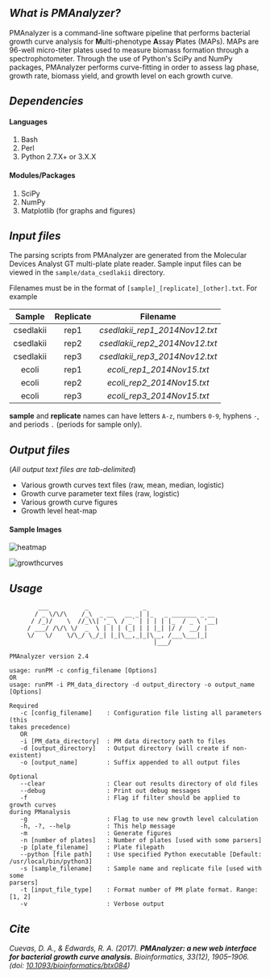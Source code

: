 ## *What is PMAnalyzer?*
PMAnalyzer is a command-line software pipeline that performs bacterial growth curve analysis for **M**ulti-phenotype **A**ssay **P**lates (MAPs).
 MAPs are 96-well micro-titer plates used to measure biomass formation through a spectrophotometer. Through the use of Python's SciPy and NumPy packages,
 PMAnalyzer performs curve-fitting in order to assess lag phase, growth rate, biomass yield, and growth level on each growth curve.

## *Dependencies*
#### Languages
1. Bash
2. Perl
3. Python 2.7.X+ or 3.X.X

#### Modules/Packages
1. SciPy
2. NumPy
3. Matplotlib (for graphs and figures)

## *Input files*
The parsing scripts from PMAnalyzer are generated from the Molecular Devices Analyst GT multi-plate plate reader. Sample input files can be viewed in the
 `sample/data_csedlakii` directory.

Filenames must be in the format of `[sample]_[replicate]_[other].txt`. For example

| Sample | Replicate | Filename |
|:------:|:---------:|:--------:|
| csedlakii | rep1 | *csedlakii_rep1_2014Nov12.txt* |
| csedlakii | rep2 | *csedlakii_rep2_2014Nov12.txt* |
| csedlakii | rep3 | *csedlakii_rep3_2014Nov12.txt* |
| ecoli | rep1 | *ecoli_rep1_2014Nov15.txt* |
| ecoli | rep2 | *ecoli_rep2_2014Nov15.txt* |
| ecoli | rep3 | *ecoli_rep3_2014Nov15.txt* |

**sample** and **replicate** names can have letters `A-z`, numbers `0-9`, hyphens `-`, and periods `.` (periods for sample only).

## *Output files*
(*All output text files are tab-delimited*)
- Various growth curves text files (raw, mean, median, logistic)
- Growth curve parameter text files (raw, logistic)
- Various growth curve figures
- Growth level heat-map

#### Sample Images
![heatmap](https://github.com/dacuevas/PMAnalyzer/blob/develop/sample/sample_results/growthlevels.png "Growth Level Heatmap")

![growthcurves](https://github.com/dacuevas/PMAnalyzer/blob/develop/sample/sample_results/avg_R.S.3.png "C. sedlakii Growth Curves")

## *Usage*
```
        ___          _               _
       / _ \/\/\    /_\  _ __   __ _| |_   _ _______ _ __
      / /_)/    \  //_\\| '_ \ / _` | | | | |_  / _ \ '__|
     / ___/ /\/\ \/  _  \ | | | (_| | | |_| |/ /  __/ |
     \/   \/    \/\_/ \_/_| |_|\__,_|_|\__, /___\___|_|
                                        |___/

PMAnalyzer version 2.4

usage: runPM -c config_filename [Options]
OR
usage: runPM -i PM_data_directory -d output_directory -o output_name [Options]

Required
   -c [config_filename]    : Configuration file listing all parameters (this
takes precedence)
   OR
   -i [PM_data_directory]  : PM data directory path to files
   -d [output_directory]   : Output directory (will create if non-existent)
   -o [output_name]        : Suffix appended to all output files

Optional
   --clear                 : Clear out results directory of old files
   --debug                 : Print out debug messages
   -f                      : Flag if filter should be applied to growth curves
during PManalysis
   -g                      : Flag to use new growth level calculation
   -h, -?, --help          : This help message
   -m                      : Generate figures
   -n [number of plates]   : Number of plates [used with some parsers]
   -p [plate_filename]     : Plate filepath
   --python [file path]    : Use specified Python executable [Default:
/usr/local/bin/python3]
   -s [sample_filename]    : Sample name and replicate file [used with some
parsers]
   -t [input_file_type]    : Format number of PM plate format. Range: [1, 2]
   -v                      : Verbose output
```

## *Cite*
*Cuevas, D. A., & Edwards, R. A. (2017).* ***PMAnalyzer: a new web interface for bacterial growth curve analysis.*** *Bioinformatics, 33(12), 1905–1906. (doi: [10.1093/bioinformatics/btx084](http://dx.doi.org/10.1093/bioinformatics/btx084))*
